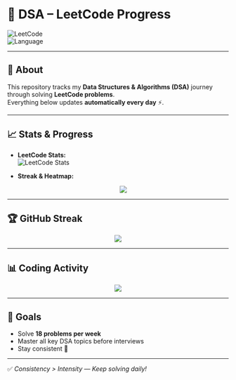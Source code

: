# 🚀 DSA – LeetCode Progress

![LeetCode](https://img.shields.io/badge/LeetCode-Progress-orange?style=for-the-badge&logo=leetcode)  
![Language](https://img.shields.io/badge/Language-%20Java%20|%20Python-blue?style=for-the-badge)  

---

## 📌 About
This repository tracks my **Data Structures & Algorithms (DSA)** journey through solving **LeetCode problems**.  
Everything below updates **automatically every day** ⚡.  

---

## 📈 Stats & Progress
- **LeetCode Stats:**  
  ![LeetCode Stats](https://leetcard.jacoblin.cool/Utkarsh_Chauhann?theme=light&font=JetBrains%20Mono&ext=contest)

- **Streak & Heatmap:**  
  <p align="center">
    <img src="https://leetcard.jacoblin.cool/Utkarsh_Chauhann?theme=dark&font=JetBrains%20Mono&ext=heatmap" />
  </p>

---

## 🏆 GitHub Streak
<p align="center">
  <img src="https://github-readme-streak-stats.herokuapp.com?user=UtkarshChauhann&theme=tokyonight&hide_border=true" />
</p>

---

## 📊 Coding Activity
<p align="center">
  <img src="https://github-readme-activity-graph.vercel.app/graph?username=UtkarshChauhann&theme=react-dark&hide_border=true&area=true" />
</p>

---

## 🎯 Goals
- Solve **18 problems per week**  
- Master all key DSA topics before interviews  
- Stay consistent 🚀  

---

✅ *Consistency > Intensity — Keep solving daily!*  
